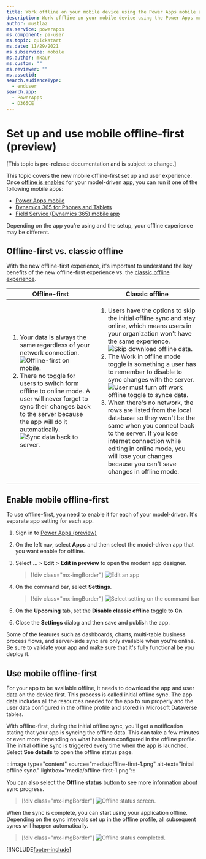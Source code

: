 ```yaml
---
title: Work offline on your mobile device using the Power Apps mobile app (preview) | Microsoft Docs
description: Work offline on your mobile device using the Power Apps mobile app.
author: mustlaz
ms.service: powerapps
ms.component: pa-user
ms.topic: quickstart
ms.date: 11/29/2021
ms.subservice: mobile
ms.author: mkaur
ms.custom: ""
ms.reviewer: ""
ms.assetid: 
search.audienceType: 
  - enduser
search.app: 
  - PowerApps
  - D365CE
---
```


# Set up and use mobile offline-first (preview)

[This topic is pre-release documentation and is subject to change.]

This topic covers the new mobile offline-first set up and user experience. Once [offline is enabled](setup-mobile-offline.md) for your model-driven app, you can run it one of the following mobile apps:

- [Power Apps mobile](run-powerapps-on-mobile.md)
- [Dynamics 365 for Phones and Tablets](/dynamics365/mobile-app/overview)
- [Field Service (Dynamics 365) mobile app](/dynamics365/field-service/mobile-2020-power-platform)

Depending on the app you’re using and the setup, your offline experience may be different. 


## Offline-first vs. classic offline

With the new offline-first experience, it's important to understand the key benefits of the new offline-first experience vs. the [classic offline experience](/dynamics365/mobile-app/work-in-offline-mode). 



|Offline-first| Classic offline  |
|---------|---------|
| <ol><li>Your data is always the same regardless of your network connection. </lo> <div></div> <div></div> ![Offline-first on mobile.](media/offline-first-classic-3.png) <li> There no toggle for users to switch form offline to online mode. A user will never forget to sync their changes back to the server because the app will do it automatically. <div></div> ![Sync data back to server.](media/offline-first-classic-4.png) </li>     |   <ol> <li> Users have the options to skip the initial offline sync and stay online, which means users in your organization won't have the same experience. <div></div> ![Skip download offline data.](media/offline-first-classic-1.png) </li> <li> The Work in offline mode toggle is something a user has to remember to disable to sync changes with the server. <div></div> ![User must turn off work offline toggle to synce data.](media/offline-first-classic-2.png) </li> <div></div> </li> <li> When there's no network, the rows are listed from the local database so they won't be the same when you connect back to the server. If you lose internet connection while editing in online mode, you will lose your changes because you can't save changes in offline mode. </li>  |


## Enable mobile offline-first

To use offline-first, you need to enable it for each of your model-driven. It's separate app setting for each app.

1. Sign in to [Power Apps (preview)](https://make.powerapps.com/?utm_source=padocs&utm_medium=linkinadoc&utm_campaign=referralsfromdoc) 

2. On the left nav, select **Apps** and then select the model-driven app that you want enable for offline.

3. Select ... > **Edit** > **Edit in preview** to open the modern app designer.

    > [!div class="mx-imgBorder"]
    > ![Edit an app](media/offline-edit-app.png)
 
4. On the command bar, select **Settings**.

    > [!div class="mx-imgBorder"]
    > ![Select setting on the command bar](media/mobile-offline-image4.png)

5. On the **Upcoming** tab, set the **Disable classic offline** toggle to **On**.

6. Close the **Settings** dialog and then save and publish the app.


Some of the features such as dashboards, charts, multi-table business process flows, and server-side sync are only available when you're online. Be sure to validate your app and make sure that it's fully functional be you deploy it. 

## Use mobile offline-first

For your app to be available offline, it needs to download the app and user data on the device first. This process is called initial offline sync.
The app data includes all the resources needed for the app to run properly and the user data configured in the offline profile and stored in Microsoft Dataverse tables.

With offline-first, during the initial offline sync, you'll get a notification stating that your app is syncing the offline data. This can take a few minutes or even more depending on what has been configured in the offline profile. The initial offline sync is triggered every time when the app is launched. Select **See details** to open the offline status page.

:::image type="content" source="media/offline-first-1.png" alt-text="Initail offline sync." lightbox="media/offline-first-1.png":::



You can also select the **Offline status** button to see more information about sync progress.

> [!div class="mx-imgBorder"]
> ![Offline status screen.](media/offline-first-2.png)


When the sync is complete, you can start using your application offline. Depending on the sync intervals set up in the offline profile, all subsequent syncs will happen automatically.


> [!div class="mx-imgBorder"]
> ![Offline status completed.](media/offline-first-3.png)











[!INCLUDE[footer-include](../includes/footer-banner.md)]
